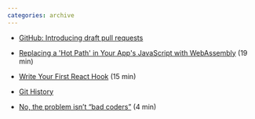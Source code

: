 ```yaml
---
categories: archive
---
```


- [GitHub: Introducing draft pull requests](https://github.blog/2019-02-14-introducing-draft-pull-requests/ "https://github.blog/2019-02-14-introducing-draft-pull-requests/")

- [Replacing a 'Hot Path' in Your App's JavaScript with WebAssembly](https://developers.google.com/web/updates/2019/02/hotpath-with-wasm "https://developers.google.com/web/updates/2019/02/hotpath-with-wasm") (19 min)

- [Write Your First React Hook](https://hashnode.com/post/write-your-first-react-hook-cjrt8lfci00aw18s1z8v9s06n "https://hashnode.com/post/write-your-first-react-hook-cjrt8lfci00aw18s1z8v9s06n") (15 min)

- [Git History](https://github.githistory.xyz/ "https://github.githistory.xyz/")

- [No, the problem isn’t “bad coders”](https://medium.com/@sgrif/no-the-problem-isnt-bad-coders-ed4347810270 "https://medium.com/@sgrif/no-the-problem-isnt-bad-coders-ed4347810270") (4 min)
